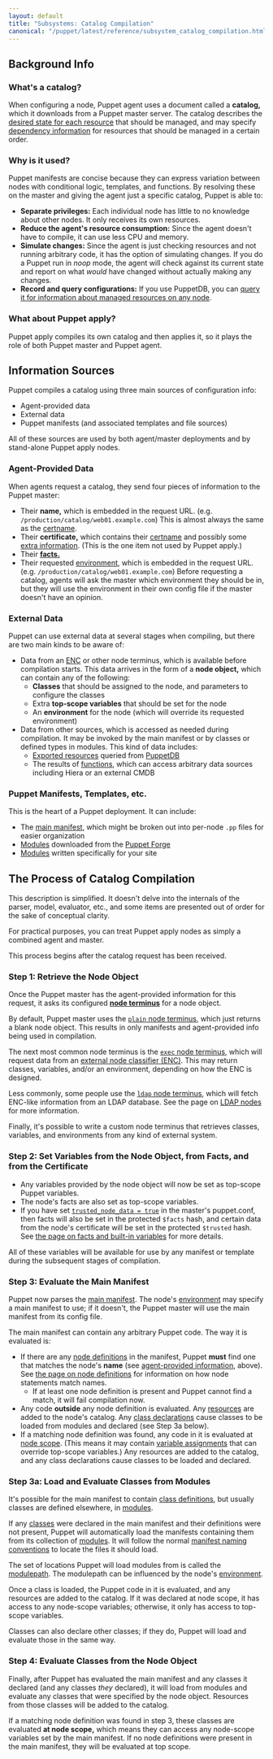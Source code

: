 ```yaml
---
layout: default
title: "Subsystems: Catalog Compilation"
canonical: "/puppet/latest/reference/subsystem_catalog_compilation.html"
---
```


[environment]: ./environments.html
[certname]: ./config_important_settings.html#basics
[relationships]: ./lang_relationships.html
[cert_extensions]: ./ssl_attributes_extensions.html
[facts]: ./lang_facts_and_builtin_vars.html
[enc]: /guides/external_nodes.html
[exported resources]: ./lang_exported.html
[puppetdb]: {{puppetdb}}
[functions]: ./lang_functions.html
[main manifest]: ./dirs_manifest.html
[modules]: ./modules_fundamentals.html
[node terminus]: ./configuration.html#nodeterminus
[plain_node]: ./indirection.html#plain-terminus
[exec_node]: ./indirection.html#exec-terminus
[ldap_node]: ./indirection.html#ldap-terminus
[ldap_guide]: /guides/ldap_nodes.html
[trusted_on]: ./config_important_settings.html#getting-new-features-early
[facts_builtin]: ./lang_facts_and_builtin_vars.html
[node definitions]: ./lang_node_definitions.html
[agent_provided]: #agent-provided-data
[resources]: ./lang_resources.html
[class declarations]: ./lang_classes.html#declaring-classes
[node scope]: ./lang_scope.html#node-scope
[variables]: ./lang_variables.html
[class definitions]: ./lang_classes.html#defining-classes
[classes]: ./lang_classes.html
[manifest naming conventions]: ./modules_fundamentals.html#manifests
[modulepath]: ./dirs_modulepath.html

Background Info
-----

### What's a catalog?

When configuring a node, Puppet agent uses a document called a **catalog,** which it downloads from a Puppet master server. The catalog describes the [desired state for each resource][resources] that should be managed, and may specify [dependency information][relationships] for resources that should be managed in a certain order.

### Why is it used?

Puppet manifests are concise because they can express variation between nodes with conditional logic, templates, and functions. By resolving these on the master and giving the agent just a specific catalog, Puppet is able to:

* **Separate privileges:** Each individual node has little to no knowledge about other nodes. It only receives its own resources.
* **Reduce the agent's resource consumption:** Since the agent doesn't have to compile, it can use less CPU and memory.
* **Simulate changes:** Since the agent is just checking resources and not running arbitrary code, it has the option of simulating changes. If you do a Puppet run in _noop_ mode, the agent will check against its current state and report on what _would_ have changed without actually making any changes.
* **Record and query configurations:** If you use PuppetDB, you can [query it for information about managed resources on any node]({{puppetdb}}/api/index.html).

### What about Puppet apply?

Puppet apply compiles its own catalog and then applies it, so it plays the role of both Puppet master and Puppet agent.


Information Sources
-----

Puppet compiles a catalog using three main sources of configuration info:

* Agent-provided data
* External data
* Puppet manifests (and associated templates and file sources)

All of these sources are used by both agent/master deployments and by stand-alone Puppet apply nodes.

### Agent-Provided Data

When agents request a catalog, they send four pieces of information to the Puppet master:

* Their **name,** which is embedded in the request URL. (e.g. `/production/catalog/web01.example.com`) This is almost always the same as the [certname][].
* Their **certificate,** which contains their [certname][] and possibly some [extra information][cert_extensions]. (This is the one item not used by Puppet apply.)
* Their [**facts.**][facts]
* Their requested [environment][], which is embedded in the request URL. (e.g. `/production/catalog/web01.example.com`) Before requesting a catalog, agents will ask the master which environment they should be in, but they will use the environment in their own config file if the master doesn't have an opinion.


### External Data

Puppet can use external data at several stages when compiling, but there are two main kinds to be aware of:

* Data from an [ENC][] or other node terminus, which is available before compilation starts. This data arrives in the form of a **node object,** which can contain any of the following:
    * **Classes** that should be assigned to the node, and parameters to configure the classes
    * Extra **top-scope variables** that should be set for the node
    * An **environment** for the node (which will override its requested environment)
* Data from other sources, which is accessed as needed during compilation. It may be invoked by the main manifest or by classes or defined types in modules. This kind of data includes:
    * [Exported resources][] queried from [PuppetDB][]
    * The results of [functions][], which can access arbitrary data sources including Hiera or an external CMDB

### Puppet Manifests, Templates, etc.

This is the heart of a Puppet deployment. It can include:

* The [main manifest][], which might be broken out into per-node `.pp` files for easier organization
* [Modules][] downloaded from the [Puppet Forge](https://forge.puppetlabs.com)
* [Modules][] written specifically for your site

The Process of Catalog Compilation
-----

This description is simplified. It doesn't delve into the internals of the parser, model, evaluator, etc., and some items are presented out of order for the sake of conceptual clarity.

For practical purposes, you can treat Puppet apply nodes as simply a combined agent and master.

This process begins after the catalog request has been received.

### Step 1: Retrieve the Node Object

Once the Puppet master has the agent-provided information for this request, it asks its configured **[node terminus][]** for a node object.

By default, Puppet master uses the [`plain` node terminus][plain_node], which just returns a blank node object. This results in only manifests and agent-provided info being used in compilation.

The next most common node terminus is the [`exec` node terminus][exec_node], which will request data from an [external node classifier (ENC)][enc]. This may return classes, variables, and/or an environment, depending on how the ENC is designed.

Less commonly, some people use the [`ldap` node terminus][ldap_node], which will fetch ENC-like information from an LDAP database. See the page on [LDAP nodes][ldap_guide] for more information.

Finally, it's possible to write a custom node terminus that retrieves classes, variables, and environments from any kind of external system.

### Step 2: Set Variables from the Node Object, from Facts, and from the Certificate

* Any variables provided by the node object will now be set as top-scope Puppet variables.
* The node's facts are also set as top-scope variables.
* If you have set [`trusted_node_data = true`][trusted_on] in the master's puppet.conf, then facts will also be set in the protected `$facts` hash, and certain data from the node's certificate will be set in the protected `$trusted` hash. See [the page on facts and built-in variables][facts_builtin] for more details.

All of these variables will be available for use by any manifest or template during the subsequent stages of compilation.

### Step 3: Evaluate the Main Manifest

Puppet now parses the [main manifest][]. The node's [environment][] may specify a main manifest to use; if it doesn't, the Puppet master will use the main manifest from its config file.

The main manifest can contain any arbitrary Puppet code. The way it is evaluated is:

* If there are any [node definitions][] in the manifest, Puppet **must** find one that matches the node's **name** (see [agent-provided information][agent_provided], above). See [the page on node definitions][node definitions] for information on how node statements match names.
    * If at least one node definition is present and Puppet cannot find a match, it will fail compilation now.
* Any code **outside** any node definition is evaluated. Any [resources][] are added to the node's catalog. Any [class declarations][] cause classes to be loaded from modules and declared (see Step 3a below).
* If a matching node definition was found, any code in it is evaluated at [node scope][]. (This means it may contain [variable assignments][variables] that can override top-scope variables.) Any resources are added to the catalog, and any class declarations cause classes to be loaded and declared.

### Step 3a: Load and Evaluate Classes from Modules

It's possible for the main manifest to contain [class definitions][], but usually classes are defined elsewhere, in [modules][].

If any [classes][] were declared in the main manifest and their definitions were not present, Puppet will automatically load the manifests containing them from its collection of [modules][]. It will follow the normal [manifest naming conventions][] to locate the files it should load.

The set of locations Puppet will load modules from is called the [modulepath][]. The modulepath can be influenced by the node's [environment][].

Once a class is loaded, the Puppet code in it is evaluated, and any resources are added to the catalog. If it was declared at node scope, it has access to any node-scope variables; otherwise, it only has access to top-scope variables.

Classes can also declare other classes; if they do, Puppet will load and evaluate those in the same way.

### Step 4: Evaluate Classes from the Node Object

Finally, after Puppet has evaluated the main manifest and any classes it declared (and any classes _they_ declared), it will load from modules and evaluate any classes that were specified by the node object. Resources from those classes will be added to the catalog.

If a matching node definition was found in step 3, these classes are evaluated **at node scope,** which means they can access any node-scope variables set by the main manifest. If no node definitions were present in the main manifest, they will be evaluated at top scope.


